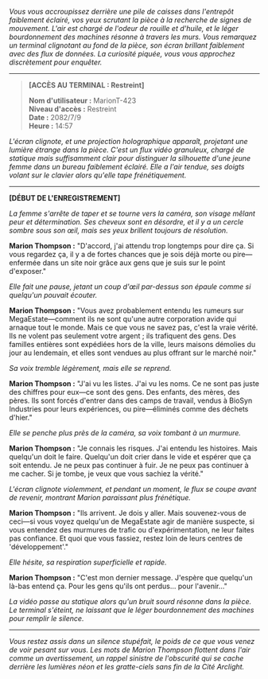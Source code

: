 _Vous vous accroupissez derrière une pile de caisses dans l'entrepôt faiblement éclairé, vos yeux scrutant la pièce à la recherche de signes de mouvement. L'air est chargé de l'odeur de rouille et d'huile, et le léger bourdonnement des machines résonne à travers les murs. Vous remarquez un terminal clignotant au fond de la pièce, son écran brillant faiblement avec des flux de données. La curiosité piquée, vous vous approchez discrètement pour enquêter._

---

> **[ACCÈS AU TERMINAL : Restreint]**
>
> **Nom d'utilisateur :** MarionT-423  
> **Niveau d'accès :** Restreint  
> **Date :** 2082/7/9  
> **Heure :** 14:57

_L'écran clignote, et une projection holographique apparaît, projetant une lumière étrange dans la pièce. C'est un flux vidéo granuleux, chargé de statique mais suffisamment clair pour distinguer la silhouette d'une jeune femme dans un bureau faiblement éclairé. Elle a l'air tendue, ses doigts volant sur le clavier alors qu'elle tape frénétiquement._

---

**[DÉBUT DE L'ENREGISTREMENT]**

_La femme s'arrête de taper et se tourne vers la caméra, son visage mêlant peur et détermination. Ses cheveux sont en désordre, et il y a un cercle sombre sous son œil, mais ses yeux brillent toujours de résolution._

**Marion Thompson :** "D'accord, j'ai attendu trop longtemps pour dire ça. Si vous regardez ça, il y a de fortes chances que je sois déjà morte ou pire—enfermée dans un site noir grâce aux gens que je suis sur le point d'exposer."

_Elle fait une pause, jetant un coup d'œil par-dessus son épaule comme si quelqu'un pouvait écouter._

**Marion Thompson :** "Vous avez probablement entendu les rumeurs sur MegaEstate—comment ils ne sont qu'une autre corporation avide qui arnaque tout le monde. Mais ce que vous ne savez pas, c'est la vraie vérité. Ils ne volent pas seulement votre argent ; ils trafiquent des gens. Des familles entières sont expédiées hors de la ville, leurs maisons démolies du jour au lendemain, et elles sont vendues au plus offrant sur le marché noir."

_Sa voix tremble légèrement, mais elle se reprend._

**Marion Thompson :** "J'ai vu les listes. J'ai vu les noms. Ce ne sont pas juste des chiffres pour eux—ce sont des gens. Des enfants, des mères, des pères. Ils sont forcés d'entrer dans des camps de travail, vendus à BioSyn Industries pour leurs expériences, ou pire—éliminés comme des déchets d'hier."

_Elle se penche plus près de la caméra, sa voix tombant à un murmure._

**Marion Thompson :** "Je connais les risques. J'ai entendu les histoires. Mais quelqu'un doit le faire. Quelqu'un doit crier dans le vide et espérer que ça soit entendu. Je ne peux pas continuer à fuir. Je ne peux pas continuer à me cacher. Si je tombe, je veux que vous sachiez la vérité."

_L'écran clignote violemment, et pendant un moment, le flux se coupe avant de revenir, montrant Marion paraissant plus frénétique._

**Marion Thompson :** "Ils arrivent. Je dois y aller. Mais souvenez-vous de ceci—si vous voyez quelqu'un de MegaEstate agir de manière suspecte, si vous entendez des murmures de trafic ou d'expérimentation, ne leur faites pas confiance. Et quoi que vous fassiez, restez loin de leurs centres de 'développement'."

_Elle hésite, sa respiration superficielle et rapide._

**Marion Thompson :** "C'est mon dernier message. J'espère que quelqu'un là-bas entend ça. Pour les gens qu'ils ont perdus… pour l'avenir…"

_La vidéo passe au statique alors qu'un bruit sourd résonne dans la pièce. Le terminal s'éteint, ne laissant que le léger bourdonnement des machines pour remplir le silence._

---

_Vous restez assis dans un silence stupéfait, le poids de ce que vous venez de voir pesant sur vous. Les mots de Marion Thompson flottent dans l'air comme un avertissement, un rappel sinistre de l'obscurité qui se cache derrière les lumières néon et les gratte-ciels sans fin de la Cité Arclight._
